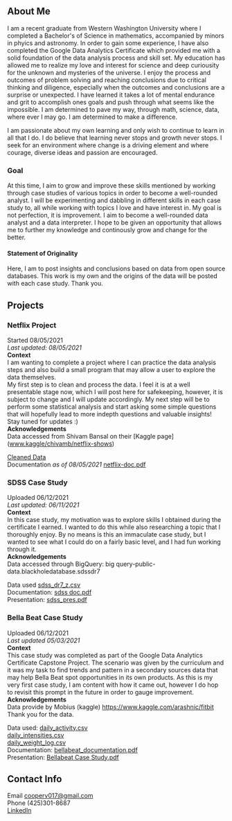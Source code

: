 ## About Me

I am a recent graduate from Western Washington University where I completed a Bachelor's of Science in mathematics, accompanied by minors in phyics and astronomy. In order to gain some experience, I have also completed the Google Data Analytics Certificate which provided me with a solid foundation of the data analysis process and skill set. My education has allowed me to realize my love and interest for science and deep curiousity for the unknown and mysteries of the universe. I enjoy the process and outcomes of problem solving and reaching conclusions due to critical thinking and diligence, especially when the outcomes and conclusions are a surprise or unexpected. I have learned it takes a lot of mental endurance and grit to accomplish ones goals and push through what seems like the impossible. I am determined to pave my way, through math, science, data, where ever I may go. I am determined to make a difference.  
  
I am passionate about my own learning and only wish to continue to learn in all that I do. I do believe that learning never stops and growth never stops. I seek for an environment where change is a driving element and where courage, diverse ideas and passion are encouraged.  
### Goal

At this time, I aim to grow and improve these skills mentioned by working through case studies of various topics in order to become a well-rounded analyst. I will be experimenting and dabbling in different skills in each case study to, all while working with topics I love and have interest in. 
My goal is not perfection, it is improvement. 
I aim to become a well-rounded data analyst and a data interpreter.
I hope to be given an opportunity that allows me to further my knowledge and continously grow and change for the better.

#### Statement of Originality
Here, I am to post insights and conclusions based on data from open source databases. This work is my own and the origins of the data will be posted with each case study. Thank you.

## Projects

### Netflix Project
Started 08/05/2021  
*Last updated: 08/05/2021*  
**Context**  
I am wanting to complete a project where I can practice the data analysis steps and also build a small program that may allow a user to explore the data themselves.  
My first step is to clean and process the data. I feel it is at a well presentable stage now, which I will post here for safekeeping, however, it is subject to change and I will update accordingly.
My next step will be to perform some statistical analysis and start asking some simple questions that will hopefully lead to more indepth questions and valuable insights!  
Stay tuned for updates :)  
**Acknowledgements**  
Data accessed from Shivam Bansal on their [Kaggle page] (www.kaggle/chivamb/netflix-shows)

[Cleaned Data](https://docs.google.com/spreadsheets/d/1upprYx37raQ8pJ9LGigL0L1PEO3HmVeWA2SaveTqL4Q/edit?usp=sharing)  
Documentation *as of 08/05/2021* [netflix-doc.pdf](https://github.com/coopev017/coopev017.github.io/files/6941775/netflix-doc.pdf)


### SDSS Case Study
Uploaded 06/12/2021  
*Last updated: 06/11/2021*  
**Context**  
In this case study, my motivation was to explore skills I obtained during the certificate I earned. I wanted to do this while also researching a topic that I thoroughly enjoy. By no means is this an immaculate case study, but I wanted to see what I could do on a fairly basic level, and I had fun working through it.  
**Acknowledgements**  
Data accessed through BigQuery: big query-public-data.blackholedatabase.sdssdr7  
  
Data used [sdss_dr7_z.csv](https://github.com/coopev017/coopev017.github.io/files/6642784/sdss_dr7_z.csv)  
Documentation: [sdss doc.pdf](https://github.com/coopev017/coopev017.github.io/files/6642783/sdss_doc.pdf)   
Presentation: [sdss_pres.pdf](https://github.com/coopev017/coopev017.github.io/files/6642786/SDSS.pres.pdf)

### Bella Beat Case Study
Uploaded 06/12/2021  
*Last updated 05/03/2021*  
**Context**  
This case study was completed as part of the Google Data Analytics Certificate Capstone Project. The scenario was given by the curriculum and it was my task to find trends and pattern in a secondary sources data that may help Bella Beat spot opportunities in its own products. As this is my very first case study, I am content with how it came out, however I do hop to revisit this prompt in the future in order to gauge improvement.  
**Acknowledgements**  
Data provide by Mobius (kaggle) https://www.kaggle.com/arashnic/fitbit
Thank you for the data.  
  
Data used: [daily_activity.csv](https://github.com/coopev017/coopev017.github.io/files/6642805/daily_activity.csv)  
[daily_intensities.csv](https://github.com/coopev017/coopev017.github.io/files/6642806/daily_intensities.csv)  
[daily_weight_log.csv](https://github.com/coopev017/coopev017.github.io/files/6642807/daily_weight_log.csv)  
Documentation: [bellabeat_documentation.pdf](https://github.com/coopev017/coopev017.github.io/files/6642808/bellabeat_documentation.pdf)  
Presentation: [Bellabeat Case Study.pdf](https://github.com/coopev017/coopev017.github.io/files/6642809/Bellabeat.Case.Study.pdf)  


## Contact Info
Email cooperv017@gmail.com  
Phone (425)301-8687  
[LinkedIn](https://www.linkedin.com/in/victoria-cooperv017/)


